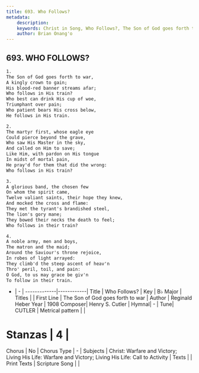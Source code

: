 ```yaml
---
title: 693. Who Follows?
metadata:
    description: 
    keywords: Christ in Song, Who Follows?, The Son of God goes forth to war, 
    author: Brian Onang'o
---
```



## 693. WHO FOLLOWS?

```txt
1.
The Son of God goes forth to war,
A kingly crown to gain;
His blood-red banner streams afar;
Who follows in His train?
Who best can drink His cup of woe,
Triumphant over pain;
Who patient bears His cross below,
He follows in His train.

2.
The martyr first, whose eagle eye
Could pierce beyond the grave,
Who saw His Master in the sky,
And called on Him to save;
Like Him, with pardon on His tongue
In midst of mortal pain,
He pray'd for them that did the wrong:
Who follows in His train?

3.
A glorious band, the chosen few
On whom the spirit came,
Twelve valiant saints, their hope they knew,
And mocked the cross and flame:
They met the tyrant's brandished steel,
The lion's gory mane;
They bowed their necks the death to feel;
Who follows in their train?

4.
A noble army, men and boys,
The matron and the maid;
Around the Saviour's throne rejoice,
In robes of light arrayed:
They climb'd the steep ascent of heav'n
Thro' peril, toil, and pain:
O God, to us may grace be giv'n
To follow in their train.


```

- |   -  |
-------------|------------|
Title | Who Follows? |
Key | B♭ Major |
Titles |  |
First Line | The Son of God goes forth to war |
Author | Reginald Heber
Year | 1908
Composer| Henry S. Cutler |
Hymnal|  - |
Tune| CUTLER |
Metrical pattern | |
# Stanzas | 4 |
Chorus | No |
Chorus Type | - |
Subjects | Christ: Warfare and Victory; Living His Life: Warfare and Victory; Living His Life: Call to Activity |
Texts |  |
Print Texts | 
Scripture Song |  |
  
